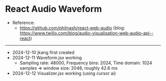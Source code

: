 # React Audio Waveform

- Reference:
    - https://github.com/philnash/react-web-audio (blog: https://www.twilio.com/blog/audio-visualisation-web-audio-api--react)

---
- 2024-12-10 jkang first created
- 2024-12-11 Waveform.jsx working
    - Sampling rate: 48000, Frequency bins: 2024, Time domain: 1024 samples => window size: 2048, roughly 42.6 ms
- 2024-12-12 Visualizer.jsx working (using cursor ai)
